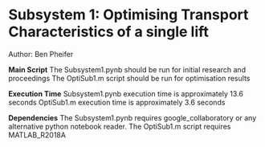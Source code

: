 # Subsystem 1: Optimising Transport Characteristics of a single lift

Author: Ben Pheifer

**Main Script**
The Subsystem1.pynb should be run for initial research and proceedings
The OptiSub1.m script should be run for optimisation results

**Execution Time**
Subsystem1.pynb execution time is approximately 13.6 seconds
OptiSub1.m execution time is approximately 3.6 seconds

**Dependencies**
The Subsystem1.pynb requires google_collaboratory or any alternative python notebook reader.
The OptiSub1.m script requires MATLAB_R2018A
